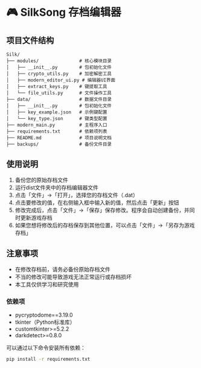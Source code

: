 # 🎮 SilkSong 存档编辑器

## 项目文件结构

```
Silk/
├── modules/               # 核心模块目录
│   ├── __init__.py        # 包初始化文件
│   ├── crypto_utils.py    # 加密解密工具
│   ├── modern_editor_ui.py # 编辑器UI界面
│   ├── extract_keys.py    # 键提取工具
│   └── file_utils.py      # 文件操作工具
├── data/                  # 数据文件目录
│   ├── __init__.py        # 包初始化文件
│   ├── key_example.json   # 示例键配置
│   └── key_type.json      # 键类型配置
├── modern_main.py         # 主程序入口
├── requirements.txt       # 依赖项列表
├── README.md              # 项目说明文档
├── backups/               # 备份文件目录

```
## 使用说明
1. 备份您的原始存档文件
2. 运行dist文件夹中的存档编辑器文件
3. 点击「文件」->「打开」，选择您的存档文件（.dat）
4. 点击要修改的值，在右侧输入框中输入新的值，然后点击「更新」按钮
5. 修改完成后，点击「文件」->「保存」保存修改。程序会自动创建备份，并同时更新游戏存档
6. 如果您想将修改后的存档保存到其他位置，可以点击「文件」->「另存为游戏存档」

## 注意事项

- 在修改存档前，请务必备份原始存档文件
- 不当的修改可能导致游戏无法正常运行或存档损坏
- 本工具仅供学习和研究使用

### 依赖项
- pycryptodome==3.19.0
- tkinter（Python标准库）
- customtkinter>=5.2.2
- darkdetect>=0.8.0

可以通过以下命令安装所有依赖：
```bash
pip install -r requirements.txt
```
